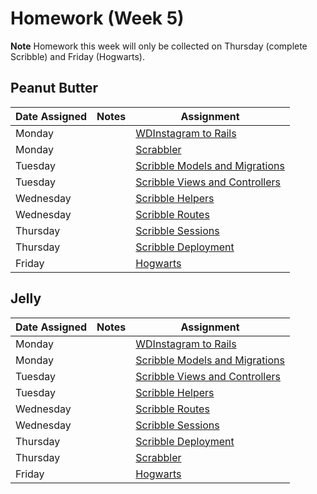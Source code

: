 # Homework (Week 5)

**Note** Homework this week will only be collected on Thursday (complete Scribble) and Friday (Hogwarts).

## Peanut Butter
| Date Assigned | Notes                          | Assignment |
|---------------|--------------------------------|------------|
| Monday        |                                | [WDInstagram to Rails](https://github.com/ga-dc/WDInstgram_rails)  |
| Monday        |                                | [Scrabbler](https://github.com/ga-dc/scrabbler)  |
| Tuesday       |                                | [Scribble Models and Migrations](https://github.com/ga-dc/scribble#models--migrations)   |
| Tuesday       |                                | [Scribble Views and Controllers](https://github.com/ga-dc/scribble#views--controllers)   |
| Wednesday     |                                | [Scribble Helpers](https://github.com/ga-dc/scribble#helpers) |
| Wednesday     |                                | [Scribble Routes](https://github.com/ga-dc/scribble#routes) |
| Thursday      |                                | [Scribble Sessions](https://github.com/ga-dc/scribble#sessions) |
| Thursday      |                                | [Scribble Deployment](https://github.com/ga-dc/scribble#deployment) |
| Friday        |                                | [Hogwarts](https://github.com/ga-dc/hogwarts_rails) |

## Jelly
| Date Assigned | Notes                          | Assignment |
|---------------|--------------------------------|------------|
| Monday        |                                | [WDInstagram to Rails](https://github.com/ga-dc/WDInstgram_rails)  |
| Monday        |                                | [Scribble Models and Migrations](https://github.com/ga-dc/scribble#models--migrations)   |
| Tuesday       |                                | [Scribble Views and Controllers](https://github.com/ga-dc/scribble#views--controllers) |
| Tuesday       |                                | [Scribble Helpers](https://github.com/ga-dc/scribble#helpers) |
| Wednesday     |                                | [Scribble Routes](https://github.com/ga-dc/scribble#routes) |
| Wednesday     |                                | [Scribble Sessions](https://github.com/ga-dc/scribble#sessions) |
| Thursday      |                                | [Scribble Deployment](https://github.com/ga-dc/scribble#deployment) |
| Thursday      |                                | [Scrabbler](https://github.com/ga-dc/scrabbler)  |
| Friday        |                                | [Hogwarts](https://github.com/ga-dc/hogwarts_rails) |

